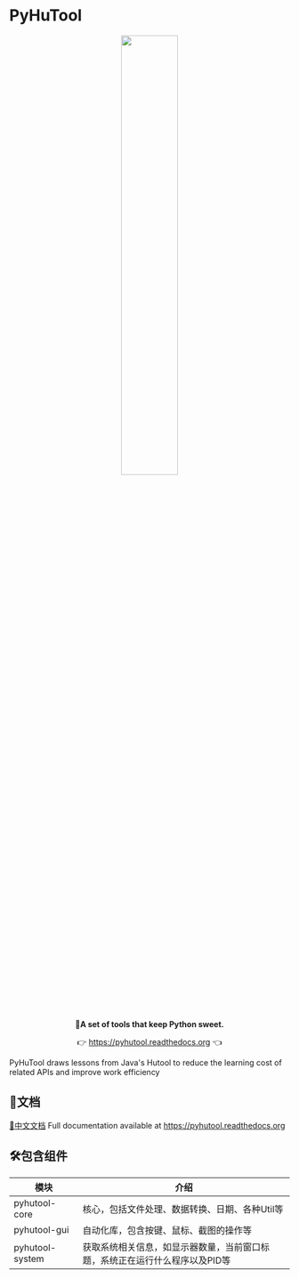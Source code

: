 # PyHuTool
<p align="center">
	<a href="https://pyhutool.readthedocs.org"><img src="https://www.xujiantao.com/images/pyhutool-logo.png" width="45%"></a>
</p>
<p align="center">
	<strong>🍬A set of tools that keep Python sweet.</strong>
</p>
<p align="center">
	👉 <a href="https://pyhutool.readthedocs.org">https://pyhutool.readthedocs.org</a> 👈
</p>


PyHuTool draws lessons from Java's Hutool to reduce the learning cost of related APIs and improve work efficiency

## 📝文档 
[📘中文文档](https://pyhutool.readthedocs.org)
Full documentation available at https://pyhutool.readthedocs.org


## 🛠️包含组件

| 模块            | 介绍                                      |
|---------------|-----------------------------------------|
| pyhutool-core | 核心，包括文件处理、数据转换、日期、各种Util等               |
| pyhutool-gui    | 自动化库，包含按键、鼠标、截图的操作等                     |
| pyhutool-system | 获取系统相关信息，如显示器数量，当前窗口标题，系统正在运行什么程序以及PID等 |
